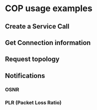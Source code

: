 # COP usage examples

## Create a Service Call

## Get Connection information

## Request topology

## Notifications 

### OSNR

### PLR (Packet Loss Ratio)
